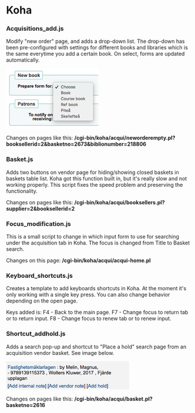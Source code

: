 # Koha


### Acquisitions_add.js
Modify "new order" page, and adds a drop-down list. The drop-down has been pre-configured with settings for different books and libraries which is the same everytime you add a certain book. On select, forms are updated automatically. 

![Alt text](img/new_book.png?raw=True "New book")

Changes on pages like this: **/cgi-bin/koha/acqui/neworderempty.pl?booksellerid=2&basketno=2673&biblionumber=218806**


### Basket.js
Adds two buttons on vendor page for hiding/showing closed baskets in baskets table list.  Koha got this function built in, but it's really slow and not working properly. This script fixes the speed problem and preserving the functionality.

Changes on pages like this: **/cgi-bin/koha/acqui/booksellers.pl?supplier=2&booksellerid=2**


### Focus_modification.js
This is a small script to change in which input form to use for searching under the acquisition tab in Koha. The focus is changed from Title to Basket search. 

Changes on this page: **/cgi-bin/koha/acqui/acqui-home.pl**


### Keyboard_shortcuts.js
Creates a template to add keyboards shortcuts in Koha. At the moment it's only working with a single key press. You can also change behavior depending on the open page.

Keys added is: 
F4 - Back to the main page.
F7 - Change focus to return tab or to return input.
F8 - Change focus to renew tab or to renew input.


### Shortcut_addhold.js
Adds a search pop-up and shortcut to "Place a hold" search page from an acquisition vendor basket.  See image below. 

![Alt text](img/add_hold.png?raw=True "add hold")

Changes on pages like this: **/cgi-bin/koha/acqui/basket.pl?basketno=2616**
